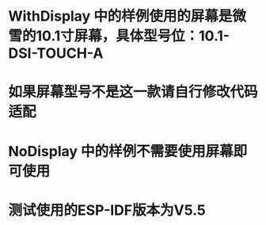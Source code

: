 # WithDisplay 中的样例使用的屏幕是微雪的10.1寸屏幕，具体型号位：10.1-DSI-TOUCH-A
# 如果屏幕型号不是这一款请自行修改代码适配

# NoDisplay 中的样例不需要使用屏幕即可使用

# 测试使用的ESP-IDF版本为V5.5
